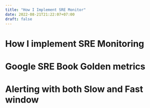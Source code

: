 ```yaml
---
title: "How I Implement SRE Monitor"
date: 2022-08-21T21:22:07+07:00
draft: false
---
```


# How I implement SRE Monitoring

# Google SRE Book Golden metrics

# Alerting with both Slow and Fast window
